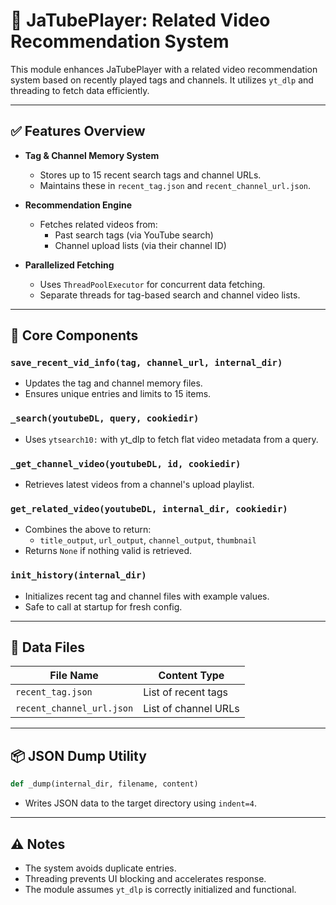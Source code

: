 # 📄 JaTubePlayer: Related Video Recommendation System

This module enhances JaTubePlayer with a related video recommendation system based on recently played tags and channels. It utilizes `yt_dlp` and threading to fetch data efficiently.

---

## ✅ Features Overview

- **Tag & Channel Memory System**
  - Stores up to 15 recent search tags and channel URLs.
  - Maintains these in `recent_tag.json` and `recent_channel_url.json`.

- **Recommendation Engine**
  - Fetches related videos from:
    - Past search tags (via YouTube search)
    - Channel upload lists (via their channel ID)

- **Parallelized Fetching**
  - Uses `ThreadPoolExecutor` for concurrent data fetching.
  - Separate threads for tag-based search and channel video lists.

---

## 🔧 Core Components

### `save_recent_vid_info(tag, channel_url, internal_dir)`
- Updates the tag and channel memory files.
- Ensures unique entries and limits to 15 items.

### `_search(youtubeDL, query, cookiedir)`
- Uses `ytsearch10:` with yt_dlp to fetch flat video metadata from a query.

### `_get_channel_video(youtubeDL, id, cookiedir)`
- Retrieves latest videos from a channel's upload playlist.

### `get_related_video(youtubeDL, internal_dir, cookiedir)`
- Combines the above to return:
  - `title_output`, `url_output`, `channel_output`, `thumbnail`
- Returns `None` if nothing valid is retrieved.

### `init_history(internal_dir)`
- Initializes recent tag and channel files with example values.
- Safe to call at startup for fresh config.

---

## 🧠 Data Files

| File Name                   | Content Type        |
|----------------------------|---------------------|
| `recent_tag.json`          | List of recent tags |
| `recent_channel_url.json`  | List of channel URLs|

---

## 📦 JSON Dump Utility

```python
def _dump(internal_dir, filename, content)
```
- Writes JSON data to the target directory using `indent=4`.

---


## ⚠️ Notes

- The system avoids duplicate entries.
- Threading prevents UI blocking and accelerates response.
- The module assumes `yt_dlp` is correctly initialized and functional.
